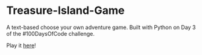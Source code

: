 # Treasure-Island-Game
A text-based choose your own adventure game. Built with Python on Day 3 of the #100DaysOfCode challenge.

Play it [here](https://replit.com/@gurbax/Treasure-Island-Game?v=1)!
